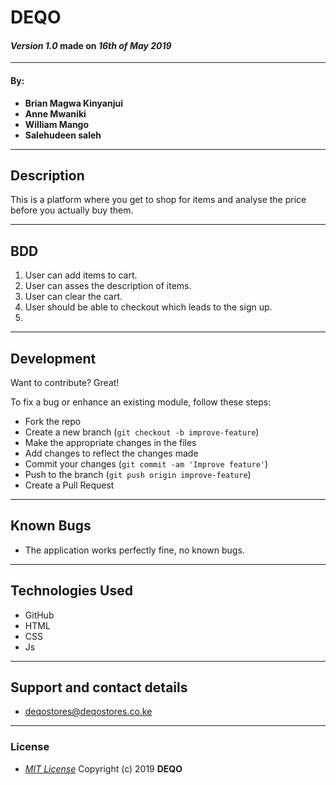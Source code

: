# DEQO
####  *Version 1.0* made on *16th of May 2019* 
<hr>

#### By:
 * **Brian Magwa Kinyanjui**
 * **Anne Mwaniki**
 * **William Mango**
 * **Salehudeen saleh**

<hr>

## Description
This is a platform where you get to shop for items and analyse the price before you actually buy them.

<hr>

## BDD
 1. User can add items to cart.
 2. User can asses the description of items.
 3. User can clear the cart.
 4. User should be able to checkout which leads to the sign up.
 5. 

<hr>

## Development
Want to contribute? Great!

To fix a bug or enhance an existing module, follow these steps:

- Fork the repo
- Create a new branch (`git checkout -b improve-feature`)
- Make the appropriate changes in the files
- Add changes to reflect the changes made
- Commit your changes (`git commit -am 'Improve feature'`)
- Push to the branch (`git push origin improve-feature`)
- Create a Pull Request 

<hr>

## Known Bugs
 * The application works perfectly fine, no known bugs.

<hr>

## Technologies Used
 * GitHub
 * HTML
 * CSS
 * Js

<hr>

## Support and contact details
 * deqostores@deqostores.co.ke

<hr>

### License
 * *[MIT License](LICENSE)*
Copyright (c) 2019 **DEQO**
  

